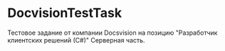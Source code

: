 # DocvisionTestTask

Тестовое задание от компании Docsvision на позицию "Разработчик клиентских решений (С#)"
Серверная часть.
